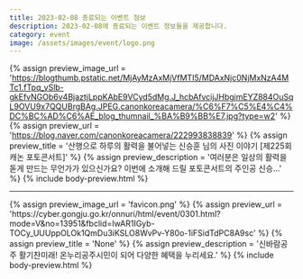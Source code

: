 ```yaml
---
title: 2023-02-08 종료되는 이벤트 정보
description: 2023-02-08에 종료되는 이벤트 정보들을 제공합니다.
category: event
image: /assets/images/event/logo.png
---
```

{% assign preview_image_url = 'https://blogthumb.pstatic.net/MjAyMzAxMjVfMTI5/MDAxNjc0NjMxNzA4MTc1.fTpq_ySlb-gkEfvNGOb6v4BjaztjLppKAbE9VCyd5dMg.J_hcbAfvcijJHbgjmEYZ884OuSqL9OVU9x7QQUBrgBAg.JPEG.canonkoreacamera/%C6%F7%C5%E4%C4%DC%BC%AD%C6%AE_blog_thumnail_%BA%B9%BB%E7.jpg?type=w2' %}
{% assign preview_url = 'https://blog.naver.com/canonkoreacamera/222993838839' %}
{% assign preview_title = '산행으로 하루의 활력을 불어넣는 신승훈 님의 사진 이야기 [제225회 캐논 포토콘서트]' %}
{% assign preview_description = '여러분은 일상의 활력을 돋게 만드는 무언가가 있으신가요? 이번에 소개해 드릴 포토콘서트의 주인공 신승...' %}
{% include body-preview.html %}
<hr>{% assign preview_image_url = 'favicon.png' %}
{% assign preview_url = 'https://cyber.gongju.go.kr/onnuri/html/event/0301.html?mode=V&no=13951&fbclid=IwAR1IGyb-TOCy_UUUppOLOk1QmDu3iKSLO8WvPv-Y80o-1iFSidTdPC8A9sc' %}
{% assign preview_title = 'None' %}
{% assign preview_description = '신바람공주 활기찬미래! 온누리공주시민이 되어 다양한 혜택을 누리세요.' %}
{% include body-preview.html %}
